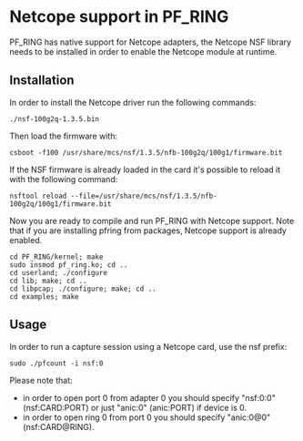 # Netcope support in PF_RING

PF_RING has native support for Netcope adapters, the Netcope NSF library
needs to be installed in order to enable the Netcope module at runtime.

## Installation
In order to install the Netcope driver run the following commands:

```
./nsf-100g2q-1.3.5.bin
```

Then load the firmware with:

```
csboot -f100 /usr/share/mcs/nsf/1.3.5/nfb-100g2q/100g1/firmware.bit
```

If the NSF firmware is already loaded in the card it's possible to reload it
with the following command:

```
nsftool reload --file=/usr/share/mcs/nsf/1.3.5/nfb-100g2q/100g1/firmware.bit
```

Now you are ready to compile and run PF_RING with Netcope support.
Note that if you are installing pfring from packages, Netcope support
is already enabled.

```
cd PF_RING/kernel; make
sudo insmod pf_ring.ko; cd ..
cd userland; ./configure
cd lib; make; cd ..
cd libpcap; ./configure; make; cd ..
cd examples; make
```

## Usage

In order to run a capture session using a Netcope card, use the nsf prefix:

```
sudo ./pfcount -i nsf:0
```

Please note that:
 - in order to open port 0 from adapter 0 you should specify "nsf:0:0" 
   (nsf:CARD:PORT) or just "anic:0" (anic:PORT) if device is 0.
 - in order to open ring 0 from port 0 you should specify "anic:0@0"
   (nsf:CARD@RING).
